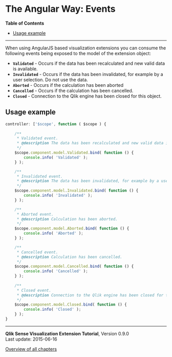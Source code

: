 # The Angular Way: Events



**Table of Contents**

<!-- toc -->

- [Usage example](#usage-example)

<!-- tocstop -->

---

When using AngularJS based visualization extensions you can consume the following events being exposed to the model of the extension object:

* **`Validated`** - Occurs if the data has been recalculated and new valid data is available.
* **`Invalidated`** - Occurs if the data has been invalidated, for example by a user selection. Do not use the data. 
* **`Aborted`** - Occurs if the calculation has been aborted
* **`Cancelled`** - Occurs if the calculation has been cancelled.
* **`Closed`** - Connection to the Qlik engine has been closed for this object.

## Usage example

```js
controller: ['$scope', function ( $scope ) {
	
	/**
	 * Validated event.
	 * @description The data has been recalculated and new valid data is available.
	 */
	$scope.component.model.Validated.bind( function () {
		console.info( 'Validated' );
	} );

	/**
	 * Invalidated event.
	 * @description The data has been invalidated, for example by a user selection. Do not use the data.
	 */
	$scope.component.model.Invalidated.bind( function () {
		console.info( 'Invalidated' );
	} );

	/**
	 * Aborted event.
	 * @description Calculation has been aborted.
	 */
	$scope.component.model.Aborted.bind( function () {
		console.info( 'Aborted' );
	} );

	/**
	 * Cancelled event.
	 * @description Calculation has been cancelled.
	 */
	$scope.component.model.Cancelled.bind( function () {
		console.info( 'Cancelled' );
	} );
	
	/**
	 * Closed event.
	 * @description Connection to the Qlik engine has been closed for this object.
	 */
	$scope.component.model.Closed.bind( function () {
		console.info( 'Closed' );
	} );
}
```

---
**Qlik Sense Visualization Extension Tutorial**, Version 0.9.0<br/>
Last update: 2015-06-16<br/>

[Overview of all chapters](https://github.com/stefanwalther/qliksense-extension-tutorial/blob/master/tutorial/readme.md)